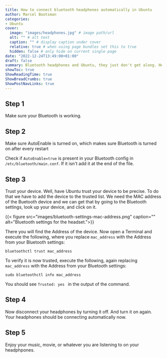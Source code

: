 ```yaml
---
title: How to connect bluetooth headphones automatically in Ubuntu
author: Marcel Bootsman
categories:
- Ubuntu
cover: 
  image: "images/headphones.jpg" # image path/url
  alt: "" # alt text
  caption: "" # display caption under cover
  relative: true # when using page bundles set this to true
  hidden: false # only hide on current single page
date: "2022-12-24T13:49:00+01:00"
draft: false
summary: Bluetooth headphones and Ubuntu, they just don't get along. Here's how to fix auto-connect for your Bluetooth headphones.
showToc: true
ShowReadingTime: true
ShowBreadCrumbs: true
ShowPostNavLinks: true
---
```


## Step 1 ##
Make sure your Bluetooth is working.

## Step 2 ##
Make sure AutoEnable is turned on, which makes sure Bluetooth is turned on after every restart

Check if `AutoEnable=true` is present in your Bluetooth config in `/etc/bluetooth/main.conf`. If it isn't add it at the end of the file.

## Step 3 ##

Trust your device. Well, have Ubuntu trust your device to be precise. To do that we have to add the device to the trusted list. We need the MAC address of the Buetooth device and we can get that by going to the Bluetooth settings, look up your device, and click on it.

{{< figure src="images/bluetooth-settings-mac-address.png" caption="" alt="Bluetooth settings for the headset.">}}

There you will find the Address of the device.
Now open a Terminal and execute the following, where you replace `mac_address` with the Address from your Bluetooth settings: 
```
bluetoothctl trust mac_address
```

To verify it is now trusted, execute the following, again replacing `mac_address` with the Address from your Bluetooth settings:
```
sudo bluetoothctl info mac_address
```

You should see `Trusted: yes ` in the output of the command.

## Step 4 ##

Now disconnect your headphones by turning it off. And turn it on again. Your headphones should be connecting automatically now.

## Step 5 ##

Enjoy your music, movie, or whatever you are listening to on your headphpones.